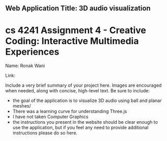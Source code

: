## Web Application Title: 3D audio visualization

cs 4241 Assignment 4 - Creative Coding: Interactive Multimedia Experiences
===

Name: Ronak Wani

Link: 

Include a very brief summary of your project here. Images are encouraged when needed, along with concise, high-level text. Be sure to include:

- the goal of the application is to visualize 3D audio using ball and planar meshes/
- There was a learning curve for understanding Three.js
- I have not taken Computer Graphics
- the instructions you present in the website should be clear enough to use the application, but if you feel any need to provide additional instructions please do so here.
